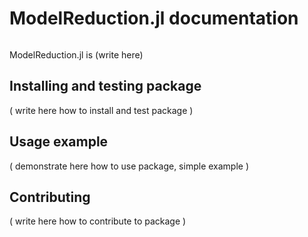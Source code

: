 # ModelReduction.jl documentation

```@contents
```

ModelReduction.jl is (write here)

## Installing and testing package

( write here how to install and test package )

## Usage example

( demonstrate here how to use package, simple example )

## Contributing

( write here how to contribute to package )
